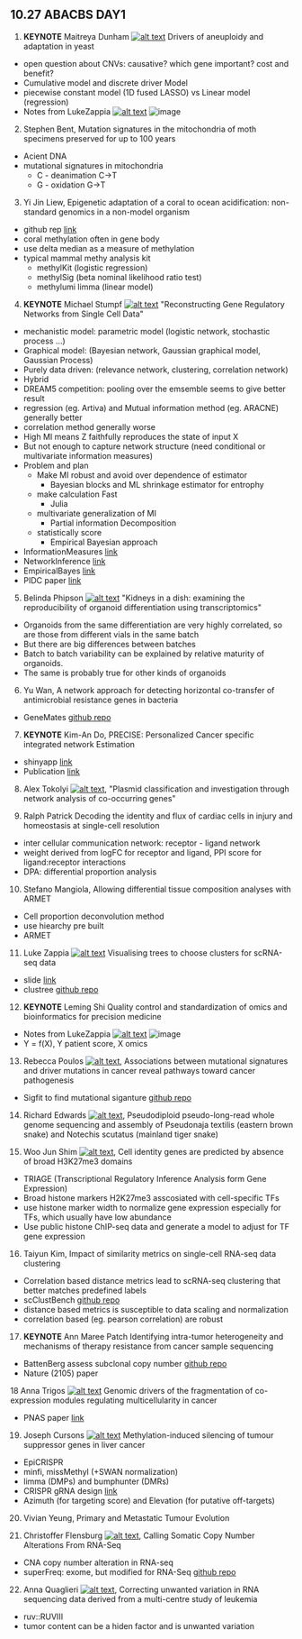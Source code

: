 
## 10.27 ABACBS DAY1

1. __KEYNOTE__ Maitreya Dunham [![alt text][1.1]][2] Drivers of aneuploidy and adaptation in yeast
  - open question about CNVs: causative? which gene important? cost and benefit?
  - Cumulative model and discrete driver Model
  - piecewise constant model (1D fused LASSO) vs Linear model (regression)
  - Notes from LukeZappia [![alt text][1.1]][1] ![image](https://pbs.twimg.com/media/Ds9uNUkUwAUu_3f.jpg)

2. Stephen Bent, Mutation signatures in the mitochondria of moth specimens preserved for up to 100 years
  - Acient DNA
  - mutational signatures in mitochondria
    - C - deanimation C->T
    - G - oxidation G->T

3. Yi Jin Liew, Epigenetic adaptation of a coral to ocean acidification: non-standard genomics in a non-model organism
  - github rep [link](https://github.com/lyijin/working_with_dna_meth)
  - coral methylation often in gene body
  - use delta median as a measure of methylation
  - typical mammal methy analysis kit
    - methylKit (logistic regression)
    - methylSig (beta nominal likelihood ratio test)
    - methylumi limma (linear model)

4. __KEYNOTE__ Michael Stumpf [![alt text][1.1]][3] "Reconstructing Gene Regulatory Networks from Single Cell Data"
  - mechanistic model: parametric model (logistic network, stochastic process ...)
  - Graphical model: (Bayesian network, Gaussian graphical model, Gaussian Process)
  - Purely data driven: (relevance network, clustering, correlation network)
  - Hybrid
  - DREAM5 competition: pooling over the emsemble seems to give better result
  - regression (eg. Artiva) and Mutual information method (eg. ARACNE) generally better
  - correlation method generally worse
  - High MI means Z faithfully reproduces the state of input X
  - But not enough to capture network structure (need conditional or multivariate information measures)
  - Problem and plan
    - Make MI robust and avoid over dependence of estimator
      - Bayesian blocks and ML shrinkage estimator for entrophy
    - make calculation Fast
      - Julia
    - multivariate generalization of MI
      - Partial information Decomposition
    - statistically score
      - Empirical Bayesian approach
  - InformationMeasures [link](https://github.com/Tchanders/InformationMeasures.jl)
  - NetworkInference [link](https://github.com/Tchanders/NetworkInference.jl)
  - EmpiricalBayes [link](https://github.com/Tchanders/EmpiricalBayes.jl)
  - PIDC paper [link](https://www.cell.com/cell-systems/pdf/S2405-4712%2817%2930386-1.pdf)

5. Belinda Phipson [![alt text][1.1]][4] "Kidneys in a dish: examining the reproducibility of organoid differentiation using transcriptomics"
  - Organoids from the same differentiation are very highly correlated, so are those from different vials in the same batch
  - But there are big differences between batches
  - Batch to batch variability can be explained by relative maturity of organoids.
  -  The same is probably true for other kinds of organoids

6. Yu Wan, A network approach for detecting horizontal co-transfer of antimicrobial resistance genes in bacteria
  - GeneMates [github repo](https://github.com/wanyuac/GeneMates)

7. __KEYNOTE__ Kim-An Do, PRECISE: Personalized Cancer specific integrated network Estimation
  - shinyapp [link](https://mjha.shinyapps.io/PRECISE)
  - Publication [link](https://www.nature.com/articles/s41598-018-32682-x)

8. Alex Tokolyi [![alt text][1.1]][5], "Plasmid classification and investigation through network analysis of co-occurring genes"

9. Ralph Patrick Decoding the identity and flux of cardiac cells in injury and homeostasis at single-cell resolution
  - inter cellular communication network: receptor - ligand network
  - weight derived from logFC for receptor and ligand, PPI score for ligand:receptor interactions
  - DPA: differential proportion analysis

10. Stefano Mangiola, Allowing differential tissue composition analyses with ARMET
  - Cell proportion deconvolution method
  - use hiearchy pre built
  - ARMET

11. Luke Zappia [![alt text][1.1]][1] Visualising trees to choose clusters for scRNA-seq data
  - slide [link](https://speakerdeck.com/lazappi/visualising-trees-to-choose-clusters-for-scrna-seq-data)
  - clustree [github repo](https://github.com/lazappi/clustree)

12. __KEYNOTE__ Leming Shi Quality control and standardization of omics and bioinformatics for precision medicine
  - Notes from LukeZappia [![alt text][1.1]][1] ![image](https://pbs.twimg.com/media/Ds-xtLxV4AAApib.jpg)
  - Y = f(X), Y patient score, X omics

13. Rebecca Poulos [![alt text][1.1]][6], Associations between mutational signatures and driver mutations in cancer reveal pathways toward cancer pathogenesis
  - Sigfit to find mutational siganture [github repo](https://github.com/kgori/sigfit)

14. Richard Edwards [![alt text][1.1]][7], Pseudodiploid pseudo-long-read whole genome sequencing and assembly of Pseudonaja textilis (eastern brown snake) and Notechis scutatus (mainland tiger snake)

15. Woo Jun Shim [![alt text][1.1]][8], Cell identity genes are predicted by absence of broad H3K27me3 domains
  - TRIAGE (Transcriptional Regulatory Inference Analysis form Gene Expression)
  - Broad histone markers H2K27me3 asscosiated with cell-specific TFs
  - use histone marker width to normalize gene expression especially for TFs, which usually have low abundance
  - Use public histone ChIP-seq data and generate a model to adjust for TF gene expression

16. Taiyun Kim, Impact of similarity metrics on single-cell RNA-seq data clustering
  - Correlation based distance metrics lead to scRNA-seq clustering that better matches predefined labels
  - scClustBench [github repo](https://github.com/taiyunkim/scClustBench)
  - distance based metrics is susceptible to data scaling and normalization
  - correlation based (eg. pearson correlation) are robust

17. __KEYNOTE__ Ann Maree Patch Identifying intra-tumor heterogeneity and mechanisms of therapy resistance from cancer sample sequencing
  - BattenBerg assess subclonal copy number [github repo](https://github.com/Wedge-Oxford/battenberg)
  - Nature (2105) paper

18 Anna Trigos [![alt text][1.1]][9] Genomic drivers of the fragmentation of co-expression modules regulating multicellularity in cancer
  - PNAS paper [link](http://www.pnas.org/content/114/24/6406)

19. Joseph Cursons [![alt text][1.1]][10] Methylation-induced silencing of tumour suppressor genes in liver cancer
  - EpiCRISPR
  - minfi, missMethyl (+SWAN normalization)
  - limma (DMPs) and bumphunter (DMRs)
  - CRISPR gRNA design [link](https://crispr.ml)
  - Azimuth (for targeting score) and Elevation (for putative off-targets)

20. Vivian Yeung, Primary and Metastatic Tumour Evolution

21. Christoffer Flensburg [![alt text][1.1]][11], Calling Somatic Copy Number Alterations From RNA-Seq
  - CNA copy number alteration in RNA-seq
  - superFreq: exome, but modified for RNA-Seq [github repo](https://github.com/ChristofferFlensburg/superFreq)

22. Anna Quaglieri [![alt text][1.1]][12], Correcting unwanted variation in RNA sequencing data derived from a multi-centre study of leukemia
  - ruv::RUVIII
  - tumor content can be a hiden factor and is unwanted variation


[1.1]: http://i.imgur.com/tXSoThF.png (twitter icon with padding)
[2.1]: http://i.imgur.com/0o48UoR.png (github icon with padding)

[1]: http://www.twitter.com/_lazappi_
[2]: https://twitter.com/DunhamLab
[3]: https://twitter.com/theosysbio
[4]: https://twitter.com/BelindaPhipson
[5]: https://twitter.com/AlexTokolyi
[6]: https://twitter.com/rebecca_poulos
[7]: https://twitter.com/cabbagesofdoom
[8]: https://twitter.com/WooJunShim3
[9]: https://twitter.com/anna_t_g
[10]: https://twitter.com/JoeCursons
[11]: https://twitter.com/CFlensburg
[12]: https://twitter.com/annaquagli
